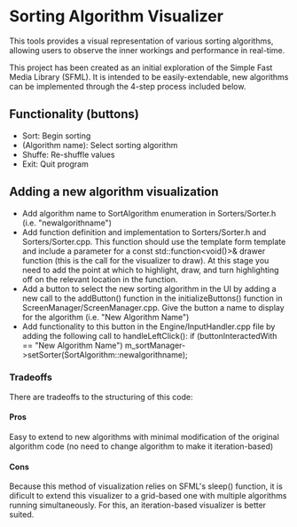 # Sorting Algorithm Visualizer
This tools provides a visual representation of various sorting algorithms, allowing users to observe the inner workings and performance in real-time.

This project has been created as an initial exploration of the Simple Fast Media Library (SFML). It is intended to be easily-extendable, new algorithms can be implemented through the 4-step process included below.

## Functionality (buttons)
- Sort: Begin sorting
- (Algorithm name): Select sorting algorithm
- Shuffe: Re-shuffle values
- Exit: Quit program

## Adding a new algorithm visualization
- Add algorithm name to SortAlgorithm enumeration in Sorters/Sorter.h (i.e. "newalgorithname")
- Add function definition and implementation to Sorters/Sorter.h and Sorters/Sorter.cpp. This function should use the template form template <typename T> and include a parameter for a const std::function<void()>& drawer function (this is the call for the visualizer to draw). At this stage you need to add the point at which to highlight, draw, and turn highlighting off on the relevant location in the function.
- Add a button to select the new sorting algorithm in the UI by adding a new call to the addButton() function in the initializeButtons() function in ScreenManager/ScreenManager.cpp. Give the button a name to display for the algorithm (i.e. "New Algorithm Name")
- Add functionality to this button in the Engine/InputHandler.cpp file by adding the following call to handleLeftClick():
    if (buttonInteractedWith == "New Algorithm Name") m_sortManager->setSorter(SortAlgorithm::newalgorithname);

### Tradeoffs
There are tradeoffs to the structuring of this code:
#### Pros
Easy to extend to new algorithms with minimal modification of the original algorithm code (no need to change algorithm to make it iteration-based)
#### Cons
Because this method of visualization relies on SFML's sleep() function, it is dificult to extend this visualizer to a grid-based one with multiple algorithms running simultaneously. For this, an iteration-based visualizer is better suited.
